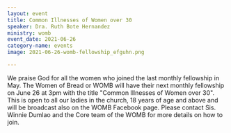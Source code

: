 ```yaml
---
layout: event
title: Common Illnesses of Women over 30
speaker: Dra. Ruth Bote Hernandez
ministry: womb
event_date: 2021-06-26
category-name: events
image: 2021-06-26-womb-fellowship_efguhn.png

---
```


We praise God for all the women who joined the last monthly fellowship in May. The Women of Bread or WOMB will have their next monthly fellowship on June 26 at 3pm with the title "Common Illnesses of Women over 30". This is open to all our ladies in the church, 18 years of age and above and will be broadcast also on the WOMB Facebook page. Please contact Sis. Winnie Dumlao and the Core team of the WOMB for more details on how to join.